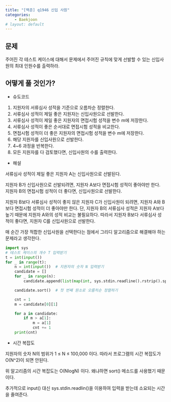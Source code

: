 ```yaml
---
title: "[백준] q1946 신입 사원"
categories:
    - Baekjoon
# layout: default
---
```

문제
---

주어진 각 테스트 케이스에 대해서 문제에서 주어진 규칙에 맞게 선발할 수 있는 신입사원의 최대 인원수를 출력하라.

어떻게 풀 것인가?
---

- 슈도코드
1. 지원자의 서류심사 성적을 기준으로 오름차순 정렬한다.
2. 서류심사 성적이 제일 좋은 지원자는 신입사원으로 선발한다.
3. 서류심사 성적이 제일 좋은 지원자의 면접시험 성적을 변수 m에 저장한다.
4. 서류심사 성적이 좋은 순서대로 면접시험 성적을 비교한다.
5. 면접시험 성적이 더 좋은 지원자의 면접시험 성적을 변수 m에 저장한다.
6. 해당 지원자를 신입사원으로 선발한다.
7. 4~6 과정을 반복한다.
8. 모든 지원자를 다 검토했다면, 신입사원의 수를 출력한다.
- 해설

서류심사 성적이 제일 좋은 지원자 A는 신입사원으로 선발된다.

지원자 B가 신입사원으로 선발되려면, 지원자 A보다 면접시험 성적이 좋아야만 한다. 지원자 B의 면접시험 성적이 더 좋다면, 신입사원으로 선발한다.

지원자 B보다 서류심사 성적이 좋지 않은 지원자 C가 신입사원이 되려면, 지원자 A와 B보다 면접시험 성적이 더 좋아야만 한다. 단, 지원자 B의 서류심사 성적은 지원자 A보다 높기 때문에 지원자 A와의 성적 비교는 불필요하다. 따라서 지원자 B보다 서류심사 성적이 좋다면, 지원자 C를 신입사원으로 선발한다.

매 순간 가장 적합한 신입사원을 선택한다는 점에서 그리디 알고리즘으로 해결해야 하는 문제라고 생각한다.

```python
import sys
# 테스트 케이스의 개수 T 입력받기
t = int(input())
for _ in range(t):
    n = int(input())  # 지원자의 숫자 N 입력받기
    candidate = []
    for _ in range(n):
        candidate.append(list(map(int, sys.stdin.readline().rstrip().split())))  # 지원자의 서류심사 성적, 면접 성적의 순위 입력받기

    candidate.sort()  # 첫 번째 원소로 오름차순 정렬하기

    cnt = 1
    m = candidate[0][1]

    for a in candidate:
        if m > a[1]:
            m = a[1]
            cnt += 1
    print(cnt)
```

- 시간 복잡도

지원자의 숫자 N의 범위가 1 ≤ N ≤ 100,000 이다. 따라서 프로그램의 시간 복잡도가 O(N^2)이 되면 안된다.

위 알고리즘의 시간 복잡도는 O(NlogN) 이다. 왜냐하면 sort() 메소드를 사용했기 때문이다.

추가적으로 input() 대신 sys.stdin.readlin()을 이용하여 입력을 받는데 소요되는 시간을 줄여준다.